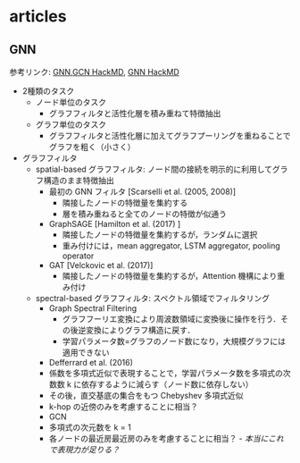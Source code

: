# articles

## GNN
参考リンク: [GNN](https://buildersbox.corp-sansan.com/entry/2021/02/19/114000),[GCN HackMD](https://hackmd.io/@kkume/rkK3tmpHd), [GNN HackMD](https://hackmd.io/0IwDJxeITPGLyq40EfvT1g)
- 2種類のタスク
  - ノード単位のタスク
    - グラフフィルタと活性化層を積み重ねて特徴抽出
  - グラフ単位のタスク
    - グラフフィルタと活性化層に加えてグラフプーリングを重ねることでグラフを粗く（小さく）
- グラフフィルタ
  - spatial-based グラフフィルタ: ノード間の接続を明示的に利用してグラフ構造のまま特徴抽出
    - 最初の GNN フィルタ [Scarselli et al. (2005, 2008)]
      - 隣接したノードの特徴量を集約する
      - 層を積み重ねると全てのノードの特徴が似通う
    - GraphSAGE [Hamilton et al. (2017) ]
      - 隣接したノードの特徴量を集約するが，ランダムに選択
      - 重み付けには，mean aggregator, LSTM aggregator, pooling operator 
    - GAT [Velckovic et al. (2017)]
      - 隣接したノードの特徴量を集約するが，Attention 機構により重み付け
  - spectral-based グラフフィルタ: スペクトル領域でフィルタリング
    - Graph Spectral Filtering
      -  グラフフーリエ変換により周波数領域に変換後に操作を行う．その後逆変換によりグラフ構造に戻す．
      -  学習パラメータ数=グラフのノード数になり，大規模グラフには適用できない
    -  Defferrard et al. (2016)
      -  係数を多項式近似で表現することで，学習パラメータ数を多項式の次数数 k に依存するように減らす（ノード数に依存しない）
      -  その後，直交基底の集合をもつ Chebyshev 多項式近似
      -  k-hop の近傍のみを考慮することに相当？
    -  GCN
      -  多項式の次元数を k = 1
      -  各ノードの最近房最近房のみを考慮することに相当？
        -  *本当にこれで表現力が足りる？*


